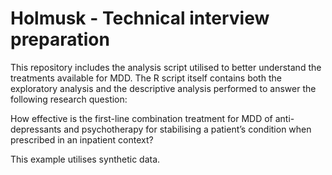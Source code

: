 # Holmusk - Technical interview preparation

This repository includes the analysis script utilised to better understand the treatments available for MDD. 
The R script itself contains both the exploratory analysis and the descriptive analysis performed to answer the following research question:

How effective is the first-line combination treatment for MDD of anti-depressants and psychotherapy for stabilising a patient’s condition when prescribed in an inpatient context? 

This example utilises synthetic data. 
